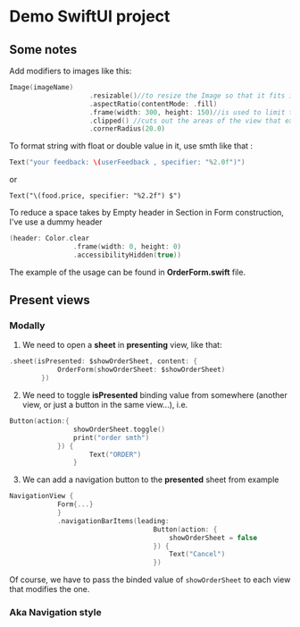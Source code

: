 # Demo SwiftUI project


## Some notes

Add modifiers to images like this:

```swift
Image(imageName)
                    .resizable()//to resize the Image so that it fits into the it frame without distorting dimensions of the original image file.
                    .aspectRatio(contentMode: .fill)
                    .frame(width: 300, height: 150)//is used to limit the dimensions (the "size") of the corresponding view.
                    .clipped() //cuts out the areas of the view that exceeds the specified frame.
                    .cornerRadius(20.0)

```


To format string with float or double value in it, use smth like  that :

```swift
Text("your feedback: \(userFeedback , specifier: "%2.0f")")
```

or

```
Text("\(food.price, specifier: "%2.2f") $")
```


To reduce a space takes by Empty header in Section in Form construction, I've use a dummy header

```swift
(header: Color.clear
                .frame(width: 0, height: 0)
                .accessibilityHidden(true))
``` 
The example of the usage can be found in **OrderForm.swift** file.


## Present views

### Modally
1. We need to open a **sheet** in **presenting** view, like that:

```swift
.sheet(isPresented: $showOrderSheet, content: {
            OrderForm(showOrderSheet: $showOrderSheet)
        })
```

2. We need to toggle **isPresented** binding value from somewhere (another view, or just a button in the same view...), i.e.

```swift
Button(action:{
                showOrderSheet.toggle()
                print("order smth")
            }) {
                    Text("ORDER")        
                }
```

3. We can add a navigation button to the **presented** sheet from example 

```swift
NavigationView {
            Form{...}
            }
            .navigationBarItems(leading:
                                    Button(action: {
                                        showOrderSheet = false
                                    }) {
                                        Text("Cancel")
                                    })       
```

Of course, we have to pass the binded value of `showOrderSheet` to each view that modifies the one.

### Aka Navigation style
